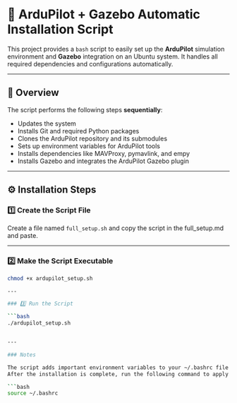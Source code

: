 # 🚁 ArduPilot + Gazebo Automatic Installation Script

This project provides a `bash` script to easily set up the **ArduPilot** simulation environment and **Gazebo** integration on an Ubuntu system. It handles all required dependencies and configurations automatically.

---

## 📌 Overview

The script performs the following steps **sequentially**:

- Updates the system
- Installs Git and required Python packages
- Clones the ArduPilot repository and its submodules
- Sets up environment variables for ArduPilot tools
- Installs dependencies like MAVProxy, pymavlink, and empy
- Installs Gazebo and integrates the ArduPilot Gazebo plugin

---

## ⚙️ Installation Steps

### 1️⃣ Create the Script File

Create a file named `full_setup.sh` and copy the script in the full_setup.md and paste.

---

### 2️⃣ Make the Script Executable

````bash
chmod +x ardupilot_setup.sh

---

### 3️⃣ Run the Script

```bash
./ardupilot_setup.sh


---

### Notes

The script adds important environment variables to your ~/.bashrc file to ensure ArduPilot tools and Gazebo work properly.
After the installation is complete, run the following command to apply the changes:

```bash
source ~/.bashrc

````

```

```

```

```
